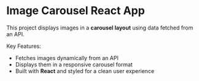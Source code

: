 # Image Carousel React App

This project displays images in a **carousel layout** using data fetched from an API.

Key Features:
- Fetches images dynamically from an API
- Displays them in a responsive carousel format
- Built with **React** and styled for a clean user experience
